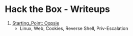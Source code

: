 # Hack the Box - Writeups

1. [Starting_Point: Oopsie](Oopsie)
    - Linux, Web, Cookies, Reverse Shell, Priv-Escalation
  